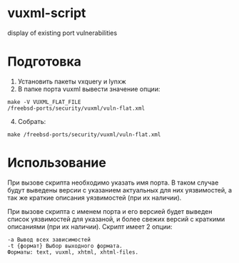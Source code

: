 # vuxml-script
display of existing port vulnerabilities
# Подготовка
1. Установить пакеты vxquery и lynxж
2. В папке порта vuxml вывести значение опции:
```
make -V VUXML_FLAT_FILE
/freebsd-ports/security/vuxml/vuln-flat.xml
```
4. Собрать:
```   
make /freebsd-ports/security/vuxml/vuln-flat.xml
```
# Использование
При вызове скрипта необходимо указать имя порта. В таком случае будут выведены версии с указанием актуальных для них уязвимостей, а так же краткие описания уязвимостей (при их наличии).

При вызове скрипта с именем порта и его версией будет выведен список уязвимостей для указаной, и более свежих версий с краткими описаниями (при их наличии).
Скрипт имеет 2 опции:
~~~
-a Вывод всех зависимостей
-t {формат} Выбор выходного формата.
Форматы: text, vuxml, xhtml, xhtml-files.
~~~
